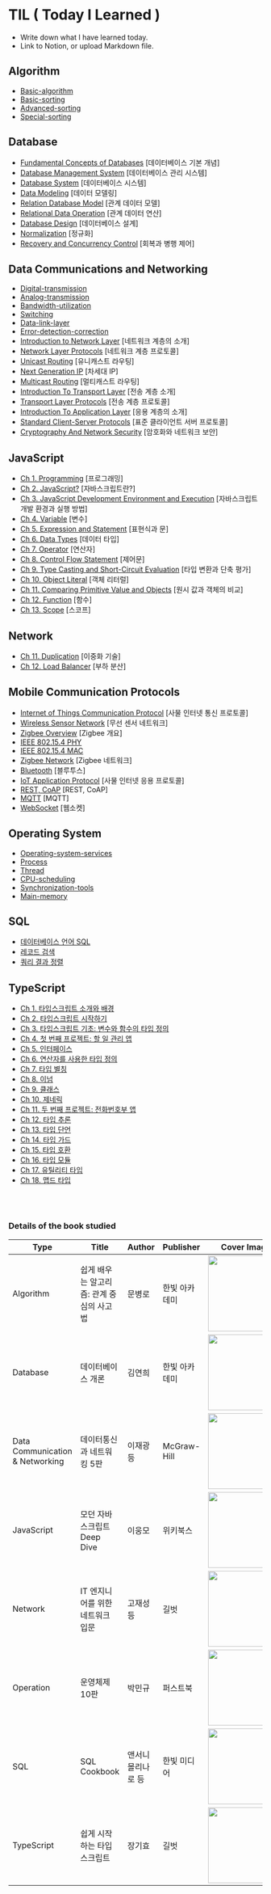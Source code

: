 TIL ( Today I Learned )
===

- Write down what I have learned today.
- Link to Notion, or upload Markdown file.


## Algorithm

- [Basic-algorithm](https://github.com/Yu-Jaeyoung/TIL/blob/main/algorithm/Basic-algorithm.md)
- [Basic-sorting](https://github.com/Yu-Jaeyoung/TIL/blob/main/algorithm/Basic-sorting.md)
- [Advanced-sorting](https://github.com/Yu-Jaeyoung/TIL/blob/main/algorithm/Advanced-sorting.md)
- [Special-sorting](https://github.com/Yu-Jaeyoung/TIL/blob/main/algorithm/Special-sorting.md)

## Database

- [Fundamental Concepts of Databases](https://jaeyoung-yu.notion.site/09f67e5a68354041b79988b1bb683127?pvs=4)   [데이터베이스 기본 개념]
- [Database Management System](https://jaeyoung-yu.notion.site/3e4384ceac9d4b40b85c00a1b4b393d6?pvs=4)  [데이터베이스 관리 시스템]
- [Database System](https://jaeyoung-yu.notion.site/ce2fbdaa302e4ec3a4e6601944b58aa6?pvs=4)  [데이터베이스 시스템]
- [Data Modeling](https://jaeyoung-yu.notion.site/a8a4c17c7f2343239db8d7f66afd6a0b?pvs=4)   [데이터 모델링]
- [Relation Database Model](https://jaeyoung-yu.notion.site/7b12ed29c11f4c6a823be880ad461433?pvs=4)   [관계 데이터 모델]
- [Relational Data Operation](https://jaeyoung-yu.notion.site/84a66ef036b1446c9bff200c8d91b6f7?pvs=4) [관계 데이터 연산]
- [Database Design](https://jaeyoung-yu.notion.site/4cac412ed4fd4f5d8e3ac04bb7fd2865?pvs=4)    [데이터베이스 설계]
- [Normalization](https://jaeyoung-yu.notion.site/84bd757a3f304e4388f875ef63111030?pvs=4)  [정규화]
- [Recovery and Concurrency Control](https://jaeyoung-yu.notion.site/5233599f4aed4b7493e6874eb64f35fe?pvs=4)  [회복과 병행 제어]

## Data Communications and Networking

- [Digital-transmission](https://github.com/Yu-Jaeyoung/TIL/blob/main/data-communication/Digital-transmission.md)
- [Analog-transmission](https://github.com/Yu-Jaeyoung/TIL/blob/main/data-communication/Analog-transmission.md)
- [Bandwidth-utilization](https://github.com/Yu-Jaeyoung/TIL/blob/main/data-communication/Bandwidth-utilization.md)
- [Switching](https://github.com/Yu-Jaeyoung/TIL/blob/main/data-communication/Switching.md)
- [Data-link-layer](https://github.com/Yu-Jaeyoung/TIL/blob/main/data-communication/Data-link-layer.md)
- [Error-detection-correction](https://github.com/Yu-Jaeyoung/TIL/blob/main/data-communication/Error-detection-correction.md)
- [Introduction to Network Layer](https://jaeyoung-yu.notion.site/933e0706e0f54291a5b1e59e2a482e64?pvs=4) [네트워크 계층의 소개]
- [Network Layer Protocols](https://jaeyoung-yu.notion.site/543ec9e0a4ef43af8a45a6c90e9a08a1?pvs=4) [네트워크 계층 프로토콜]
- [Unicast Routing](https://jaeyoung-yu.notion.site/d5f0e286b4134c2d99bd7770e8103c2f?pvs=4) [유니캐스트 라우팅]
- [Next Generation IP](https://jaeyoung-yu.notion.site/IP-2c1c85ae9d5f4458836a1b7efff87fe4?pvs=4)   [차세대 IP]
- [Multicast Routing](https://jaeyoung-yu.notion.site/66652c4a19224c849c6a8c717f63766c?pvs=4)    [멀티캐스트 라우팅]
- [Introduction To Transport Layer](https://jaeyoung-yu.notion.site/1ac0e3c4378f46a0bc87b3ba50662473?pvs=4)   [전송 계층 소개]
- [Transport Layer Protocols](https://jaeyoung-yu.notion.site/6f63e372f2c24c9ea27cab18789f5d37?pvs=4)  [전송 계층 프로토콜]
- [Introduction To Application Layer](https://jaeyoung-yu.notion.site/55e53af8952848be8a134de25f16e775?pvs=4)   [응용 계층의 소개]
- [Standard Client-Server Protocols](https://jaeyoung-yu.notion.site/2755cc83bb804a2f81581a415403d285?pvs=4)  [표준 클라이언트 서버 프로토콜]
- [Cryptography And Network Security](https://jaeyoung-yu.notion.site/1a992c3d32064046be1818f8cda53acf?pvs=4) [암호화와 네트워크 보안]

## JavaScript

- [Ch 1. Programming](https://jaeyoung-yu.notion.site/Chap-1-c2eb2db163ee42d9af2ea95d1d828b64?pvs=4)    [프로그래밍]
- [Ch 2. JavaScript?](https://jaeyoung-yu.notion.site/Chap-2-3d47fe2f08414c7aa83be44b14992800?pvs=4)    [자바스크립트란?]
- [Ch 3. JavaScript Development Environment and Execution](https://jaeyoung-yu.notion.site/Chap-3-0e80c903eac9433081757c7c373b4d87?pvs=4)   [자바스크립트 개발 환경과 실행 방법]
- [Ch 4. Variable](https://jaeyoung-yu.notion.site/Chap-4-fd3baad91d2341b9aa6d65db5cadf4fc?pvs=4)   [변수]
- [Ch 5. Expression and Statement](https://jaeyoung-yu.notion.site/Chap-5-f640c434da414e0cb8d30ba1c1b4adb1?pvs=4) [표현식과 문]
- [Ch 6. Data Types](https://jaeyoung-yu.notion.site/Chap-6-b0153df5e48a4a908e7e55c41f772c65?pvs=4)  [데이터 타입]
- [Ch 7. Operator](https://jaeyoung-yu.notion.site/Chap-7-8cf9e0be5f534931b3e705f2ba3e14a1?pvs=4)   [연산자]
- [Ch 8. Control Flow Statement](https://jaeyoung-yu.notion.site/Chap-8-afd067984dfb41aaa4774a829f6bc412?pvs=4) [제어문]
- [Ch 9. Type Casting and Short-Circuit Evaluation](https://jaeyoung-yu.notion.site/Chap-9-abf786293e474742ae2a8394fa3a6526?pvs=4)  [타입 변환과 단축 평가]
- [Ch 10. Object Literal](https://jaeyoung-yu.notion.site/Chap-10-05c614afaf34425b94a0bdf75d81bd4a?pvs=4)  [객체 리터럴]
- [Ch 11. Comparing Primitive Value and Objects](https://jaeyoung-yu.notion.site/Chap-11-98c14afdf6fa4618a4a24a38e26907ea?pvs=4)    [원시 값과 객체의 비교]
- [Ch 12. Function](https://jaeyoung-yu.notion.site/Chap-12-e81dc53788ab4f6c8ccc5857141ae02b?pvs=4) [함수]
- [Ch 13. Scope](https://jaeyoung-yu.notion.site/Chap-13-01127877b73f40b8bd3e3e2d941391c5?pvs=4) [스코프]

## Network

- [Ch 11. Duplication](https://jaeyoung-yu.notion.site/Ch-11-04518d85a9334fa29249c9c4acbede58?pvs=4)    [이중화 기술]
- [Ch 12. Load Balancer](https://jaeyoung-yu.notion.site/Ch-12-f0bc5f1008eb4aa4b4cd468e22509a8c?pvs=4)  [부하 분산]

## Mobile Communication Protocols

- [Internet of Things Communication Protocol](https://jaeyoung-yu.notion.site/3a15a2f9719947b8a43f77621cfb2638?pvs=4)   [사물 인터넷 통신 프로토콜]
- [Wireless Sensor Network](https://jaeyoung-yu.notion.site/29d4b98ab16b440f9b44950736a8a35b?pvs=4)   [무선 센서 네트워크]
- [Zigbee Overview](https://jaeyoung-yu.notion.site/Zigbee-Overview-ca1108be03e548fb9e618c5595f0e10d?pvs=4)   [Zigbee 개요] 
- [IEEE 802.15.4 PHY](https://jaeyoung-yu.notion.site/IEEE-802-15-4-PHY-fb4f71e5b7e040e8869d1c7896a85322?pvs=4)
- [IEEE 802.15.4 MAC](https://jaeyoung-yu.notion.site/IEEE-802-15-4-MAC-645aa4f3121248a69f556d2c4c17b7a8?pvs=4)
- [Zigbee Network](https://jaeyoung-yu.notion.site/Zigbee-Network-4152f081039546c7a61b4ba0d03a38db?pvs=4)   [Zigbee 네트워크]
- [Bluetooth](https://jaeyoung-yu.notion.site/Bluetooth-d10d2b59d580488fbfd23a1abef4eadd?pvs=4) [블루투스]
- [IoT Application Protocol](https://jaeyoung-yu.notion.site/7a0053e8390d40d48dd667e96cb54e6c?pvs=4)  [사물 인터넷 응용 프로토콜]
- [REST, CoAP](https://jaeyoung-yu.notion.site/REST-CoAP-de42d37ed34d483a82e99540487b00a8?pvs=4)  [REST, CoAP]
- [MQTT](https://jaeyoung-yu.notion.site/MQTT-2ff49ef02fb042e0b9e387bbf20e9ccc?pvs=4) [MQTT]
- [WebSocket](https://jaeyoung-yu.notion.site/Web-Socket-4bfa1d09deb248f3a80f954487332ec4?pvs=4)  [웹소켓]

## Operating System

- [Operating-system-services](https://github.com/Yu-Jaeyoung/TIL/blob/main/operating-system/Operating-system-services.md)
- [Process](https://github.com/Yu-Jaeyoung/TIL/blob/main/operating-system/Process.md)
- [Thread](https://github.com/Yu-Jaeyoung/TIL/blob/main/operating-system/Thread.md)
- [CPU-scheduling](https://github.com/Yu-Jaeyoung/TIL/blob/main/operating-system/CPU-scheduling.md)
- [Synchronization-tools](https://github.com/Yu-Jaeyoung/TIL/blob/main/operating-system/Synchronization-tools.md)
- [Main-memory](https://github.com/Yu-Jaeyoung/TIL/blob/main/operating-system/Main-memory.md)

## SQL

- [데이터베이스 언어 SQL](https://jaeyoung-yu.notion.site/OnBoarding-a6bdbff3c66a455a9233c5cee2c772cd?pvs=4)
- [레코드 검색](https://jaeyoung-yu.notion.site/Chapter-1-6eab8b2b37094096ab4b292da0a6f40c?pvs=4)
- [쿼리 결과 정렬](https://jaeyoung-yu.notion.site/Chapter-2-a68480244240497b9176764891e9c7d8?pvs=4)

## TypeScript

- [Ch 1. 타입스크립트 소개와 배경](https://jaeyoung-yu.notion.site/Ch-1-824efc0728214e3f9c0afcdb6be23475?pvs=4)
- [Ch 2. 타입스크립트 시작하기](https://jaeyoung-yu.notion.site/Ch-2-ee9a399c43144c60a4045a263b5edfbc?pvs=4)
- [Ch 3. 타입스크립트 기초: 변수와 함수의 타입 정의](https://jaeyoung-yu.notion.site/Ch-3-7f6cc5cd3c924f1aa8b44203f43f52c1?pvs=4)
- [Ch 4. 첫 번째 프로젝트: 할 일 관리 앱](https://jaeyoung-yu.notion.site/Ch-4-6860b9e531e74e9685b1ce8f2f2b5018?pvs=4)
- [Ch 5. 인터페이스](https://jaeyoung-yu.notion.site/Ch-5-0240ff7e9b0b47e2a5541883a044e4f3?pvs=4)
- [Ch 6. 연산자를 사용한 타입 정의](https://jaeyoung-yu.notion.site/Ch-6-aa11d140644348df902d56a6098f1088?pvs=4)
- [Ch 7. 타입 별칭](https://jaeyoung-yu.notion.site/Ch-7-25c55a4c35434fcaa6bc46a23ab9260a?pvs=4)
- [Ch 8. 이넘](https://jaeyoung-yu.notion.site/Ch-8-507c5cbd90ff41dd92d90fd97f021af7?pvs=4)
- [Ch 9. 클래스](https://jaeyoung-yu.notion.site/Ch-9-dea5c8dac3644722a218b828c349ecde?pvs=4)
- [Ch 10. 제네릭](https://jaeyoung-yu.notion.site/Ch-10-36ca8a8fc5b0431e8ceaff648766a166?pvs=4)
- [Ch 11. 두 번째 프로젝트: 전화번호부 앱](https://jaeyoung-yu.notion.site/Ch-11-3c95c4ec81484aa0a2b8d057653afbc2?pvs=4)
- [Ch 12. 타입 추론](https://jaeyoung-yu.notion.site/Ch-12-e27796223d9b4289a99f11d88ba75aae?pvs=4)
- [Ch 13. 타입 단언](https://jaeyoung-yu.notion.site/Ch-13-9c47764e392f40f7b2a2c8ed6fc560f7?pvs=4)
- [Ch 14. 타입 가드](https://jaeyoung-yu.notion.site/Ch-14-3d564d7f514a48809ed88d7aae8318e8?pvs=4)
- [Ch 15. 타입 호환](https://jaeyoung-yu.notion.site/Ch-15-99bce327aa6549a399e45a169af48e88?pvs=4)
- [Ch 16. 타입 모듈](https://jaeyoung-yu.notion.site/Ch-16-6e16ee8514b44281be6c9034f2eb72fd?pvs=4)
- [Ch 17. 유틸리티 타입](https://jaeyoung-yu.notion.site/Ch-17-71e9f879aa2f4cbcbee8bf66e2798730?pvs=4)
- [Ch 18. 맵드 타입](https://jaeyoung-yu.notion.site/Ch-18-190eaface28a460685e56a4c74e818f9?pvs=4)

<br>
<br>

### Details of the book studied

| Type | Title | Author | Publisher | Cover Image |
|---|---|---|---|---|
| Algorithm | 쉽게 배우는 알고리즘: 관계 중심의 사고법 | 문병로 | 한빛 아카데미 | <img src="https://github.com/Yu-Jaeyoung/TIL/assets/109587069/38471e6e-6286-4e8d-8046-0e1f1224f979" width="150"> |
| Database | 데이터베이스 개론 | 김연희 | 한빛 아카데미 | <img src="https://github.com/Yu-Jaeyoung/TIL/assets/109587069/5af682ec-7c52-484c-84f0-573234163bbf" width="150"> |
| Data Communication & Networking | 데이터통신과 네트워킹 5판 | 이재광 등 | McGraw-Hill | <img src="https://github.com/Yu-Jaeyoung/TIL/assets/109587069/e4e1beeb-276f-491a-a27a-810ecf43d563" width="150"> |
| JavaScript | 모던 자바스크립트 Deep Dive | 이웅모 | 위키북스 | <img src="https://github.com/Yu-Jaeyoung/TIL/assets/109587069/85297e48-510d-4c48-9c52-e68289272740" width="150"> |
| Network | IT 엔지니어를 위한 네트워크 입문 | 고재성 등 | 길벗 | <img src="https://github.com/Yu-Jaeyoung/TIL/assets/109587069/aba8b950-4492-41ce-970b-6a195ba90b22" width="150"> |
| Operation | 운영체제 10판 | 박민규 | 퍼스트북 | <img src="https://github.com/Yu-Jaeyoung/TIL/assets/109587069/dec34e6e-affc-4182-a6fb-48e1cf923cb3" width="150"> |
| SQL | SQL Cookbook | 앤서니 몰리나로 등 | 한빛 미디어 | <img src="https://github.com/Yu-Jaeyoung/TIL/assets/109587069/69ba66e3-7b91-4b82-956b-c025a4aec12e" width="150"> |
| TypeScript | 쉽게 시작하는 타입스크립트 | 장기효 | 길벗 | <img src="https://github.com/Yu-Jaeyoung/TIL/assets/109587069/731b80fc-94bf-4d77-b304-3e17a42fe7d6" width="150"> |